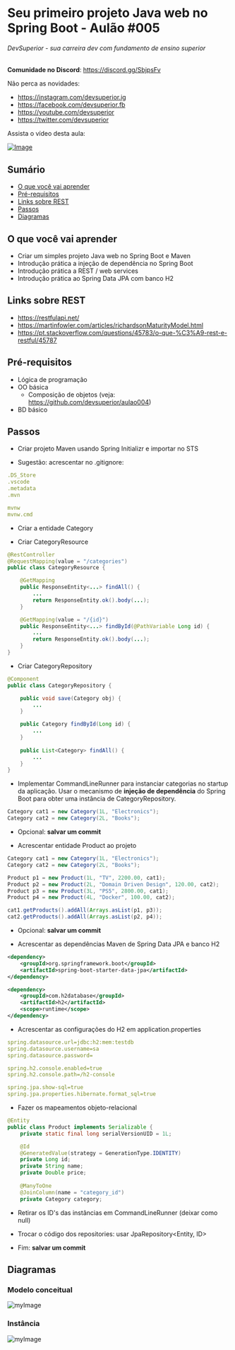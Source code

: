 # Seu primeiro projeto Java web no Spring Boot - Aulão #005
###### DevSuperior - sua carreira dev com fundamento de ensino superior

**Comunidade no Discord**:
https://discord.gg/SbjpsFv

Não perca as novidades:
- https://instagram.com/devsuperior.ig
- https://facebook.com/devsuperior.fb
- https://youtube.com/devsuperior
- https://twitter.com/devsuperior

Assista o vídeo desta aula:

[![Image](https://img.youtube.com/vi/nQr_X62vq-k/mqdefault.jpg "Vídeo no Youtube")](https://youtu.be/nQr_X62vq-k)

## Sumário
- [O que você vai aprender](#O-que-você-vai-aprender)
- [Pré-requisitos](#Pré-requisitos)
- [Links sobre REST](#Links-sobre-REST)
- [Passos](#Passos)
- [Diagramas](#Diagramas)

## O que você vai aprender
- Criar um simples projeto Java web no Spring Boot e Maven
- Introdução prática a injeção de dependência no Spring Boot
- Introdução prática a REST / web services
- Introdução prática ao Spring Data JPA com banco H2

## Links sobre REST
- https://restfulapi.net/
- https://martinfowler.com/articles/richardsonMaturityModel.html
- https://pt.stackoverflow.com/questions/45783/o-que-%C3%A9-rest-e-restful/45787

## Pré-requisitos

- Lógica de programação
- OO básica
  - Composição de objetos (veja: https://github.com/devsuperior/aulao004)
- BD básico

## Passos

- Criar projeto Maven usando Spring Initializr e importar no STS

- Sugestão: acrescentar no .gitignore:

```yml
.DS_Store
.vscode
.metadata
.mvn

mvnw
mvnw.cmd
```

- Criar a entidade Category

- Criar CategoryResource

```java
@RestController
@RequestMapping(value = "/categories")
public class CategoryResource {

	@GetMapping
	public ResponseEntity<...> findAll() {
		...
		return ResponseEntity.ok().body(...);
	}

	@GetMapping(value = "/{id}")
	public ResponseEntity<...> findById(@PathVariable Long id) {
		...
		return ResponseEntity.ok().body(...);
	}
}
```

- Criar CategoryRepository

```java
@Component
public class CategoryRepository {

	public void save(Category obj) {
		...
	}

	public Category findById(Long id) {
		...
	}
	
	public List<Category> findAll() {
		...
	}
}
```

- Implementar CommandLineRunner para instanciar categorias no startup da aplicação. Usar o mecanismo de **injeção de dependência** do Spring Boot para obter uma instância de CategoryRepository.

```java
Category cat1 = new Category(1L, "Electronics");
Category cat2 = new Category(2L, "Books");
```

- Opcional: **salvar um commit**

- Acrescentar entidade Product ao projeto

```java
Category cat1 = new Category(1L, "Electronics");
Category cat2 = new Category(2L, "Books");

Product p1 = new Product(1L, "TV", 2200.00, cat1);
Product p2 = new Product(2L, "Domain Driven Design", 120.00, cat2);
Product p3 = new Product(3L, "PS5", 2800.00, cat1);
Product p4 = new Product(4L, "Docker", 100.00, cat2);

cat1.getProducts().addAll(Arrays.asList(p1, p3));
cat2.getProducts().addAll(Arrays.asList(p2, p4));
```

- Opcional: **salvar um commit**

- Acrescentar as dependências Maven de Spring Data JPA e banco H2

```xml
<dependency>
	<groupId>org.springframework.boot</groupId>
	<artifactId>spring-boot-starter-data-jpa</artifactId>
</dependency>

<dependency>
	<groupId>com.h2database</groupId>
	<artifactId>h2</artifactId>
	<scope>runtime</scope>
</dependency>
```

- Acrescentar as configurações do H2 em application.properties

```yml
spring.datasource.url=jdbc:h2:mem:testdb
spring.datasource.username=sa
spring.datasource.password=

spring.h2.console.enabled=true
spring.h2.console.path=/h2-console

spring.jpa.show-sql=true
spring.jpa.properties.hibernate.format_sql=true
```

- Fazer os mapeamentos objeto-relacional

```java
@Entity
public class Product implements Serializable {
	private static final long serialVersionUID = 1L;

	@Id
	@GeneratedValue(strategy = GenerationType.IDENTITY)
	private Long id;
	private String name;
	private Double price;
	
	@ManyToOne
	@JoinColumn(name = "category_id")
	private Category category;
```

- Retirar os ID's das instâncias em CommandLineRunner (deixar como null)

- Trocar o código dos repositories: usar JpaRepository<Entity, ID>

- Fim: **salvar um commit**

## Diagramas

### Modelo conceitual

![myImage](https://github.com/devsuperior/aulao005/raw/master/domain-model.png)

### Instância

![myImage](https://github.com/devsuperior/aulao005/raw/master/domain-instance.png)
